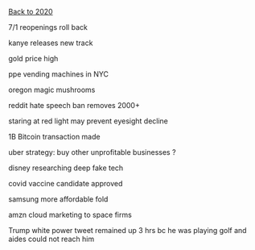 [Back to 2020](2020index.md)

7/1 
reopenings roll back 

kanye releases new track 

gold price high 

ppe vending machines in NYC 

oregon magic mushrooms 

reddit hate speech ban 
removes 2000+

staring at red light may prevent eyesight decline 

1B Bitcoin transaction made 

uber strategy: buy other unprofitable businesses ?

disney researching deep fake tech 

covid vaccine candidate approved 

samsung more affordable fold 

amzn cloud marketing to space firms 

Trump white power tweet remained up 3 hrs bc he was playing golf 
and aides could not reach him 
